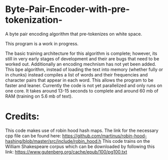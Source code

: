 # Byte-Pair-Encoder-with-pre-tokenization-
A byte pair encoding algorithm that pre-tokenizes on white space.

This program is a work in progress.

The basic training architecture for this algorithm is complete; however, its still in very early stages of development and their are bugs that need to be worked out. Additionally an encoding mechnism has not yet been added. This bpe algorithm, instead of loading the text into memory (whether fully or in chunks) instead compiles a list of words and their frequencies and character pairs that appear in each word. This allows the program to be faster and leaner. Currently the code is not yet parallelized and only runs on one core. It takes around 13-15 seconds to complete and around 60 mb of RAM (training on 5.6 mb of text).

# Credits:
This code makes use of robin hood hash maps. The link for the necessary cpp file can be found here: 
https://github.com/martinus/robin-hood-hashing/blob/master/src/include/robin_hood.h
This code trains on the William Shakespeare corpus which can be downloaded by following this link:
https://www.gutenberg.org/cache/epub/100/pg100.txt
